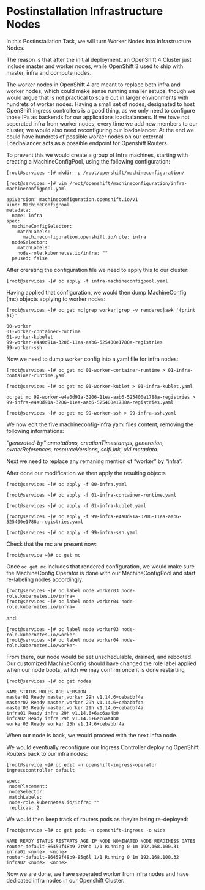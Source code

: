 # Postinstallation Infrastructure Nodes

In this Postinstallation Task, we will turn Worker Nodes into Infrastructure Nodes.

The reason is that after the initial deployment,  an OpenShift 4 Cluster just include master and worker nodes, while OpenShift 3 used to ship with master, infra and compute nodes.

The worker nodes in OpenShift 4 are meant to replace both infra and worker nodes, which could make sense running smaller setups, though we would argue that is not practical to scale out in larger environments with hundrets of worker nodes. Having a small set of nodes, designated to host OpenShift ingress controllers is a good thing, as we only need to configure those IPs as backends for our applications loadbalancers. If we have not seperated infra from  worker nodes, every time we add new members to our cluster, we would also need reconfiguring our loadbalancer. At the end we could have hundrets of possible worker nodes on our external Loadbalancer acts as a possible endpoint for Openshift Routers.

To prevent this we would create a group of Infra machines, starting with creating a MachineConfigPool, using the following configuration:

```
[root@services ~]# mkdir -p /root/openshift/machineconfiguration/
```

```
[root@services ~]# vim /root/openshift/machineconfiguration/infra-machineconfigpool.yaml
```

```
apiVersion: machineconfiguration.openshift.io/v1
kind: MachineConfigPool
metadata:
  name: infra
spec:
  machineConfigSelector:
    matchLabels:
      machineconfiguration.openshift.io/role: infra
  nodeSelector:
    matchLabels:
    node-role.kubernetes.io/infra: ""
  paused: false
```

After crerating the configuration file we need to apply this to our cluster:

```
[root@services ~]# oc apply -f infra-machineconfigpool.yaml
```

Having applied that configuration, we would then dump MachineConfig (mc) objects applying to worker nodes:

```
[root@services ~]# oc get mc|grep worker|grep -v rendered|awk '{print $1}'
```

```
00-worker
01-worker-container-runtime
01-worker-kubelet
99-worker-e4a0d91a-3206-11ea-aab6-525400e1788a-registries
99-worker-ssh
```

Now we need to dump worker config into a yaml file for infra nodes:

```
[root@services ~]# oc get mc 01-worker-container-runtime > 01-infra-container-runtime.yaml
```

```
[root@services ~]# oc get mc 01-worker-kublet > 01-infra-kublet.yaml
```

```
oc get mc 99-worker-e4a0d91a-3206-11ea-aab6-525400e1788a-registries > 99-infra-e4a0d91a-3206-11ea-aab6-525400e1788a-registries.yaml
```

```
[root@services ~]# oc get mc 99-worker-ssh > 99-infra-ssh.yaml
```

We now edit the five machineconfig-infra yaml files content, removing the following informations:

*“generated-by” annotations,
creationTimestamps,
generation,
ownerReferences,
resourceVersions,
selfLink,
uid metadata.*

Next we need to replace any remaning mention of “worker” by “infra”. 

After done our modification we then apply the resulting objects

```
[root@services ~]# oc apply -f 00-infra.yaml
```

```
[root@services ~]# oc apply -f 01-infra-container-runtime.yaml
```

```
[root@services ~]# oc apply -f 01-infra-kublet.yaml
```

```
[root@services ~]# oc apply -f 99-infra-e4a0d91a-3206-11ea-aab6-525400e1788a-registries.yaml
```

```
[root@services ~]# oc apply -f 99-infra-ssh.yaml
```

Check that the mc are present now:

```
[root@service ~}# oc get mc
```

Once `oc get mc` includes that rendered configuration, we would make sure the MachineConfig Operator is done with our MachineConfigPool and start re-labeling nodes accordingly:

```
[root@services ~]# oc label node worker03 node-role.kubernetes.io/infra=
[root@services ~]# oc label node worker04 node-role.kubernetes.io/infra=

```

and:

```
[root@services ~]# oc label node worker03 node-role.kubernetes.io/worker-
[root@services ~]# oc label node worker04 node-role.kubernetes.io/worker-
```

From there, our node would be set unschedulable, drained, and rebooted. Our customized MachineConfig should have changed the role label applied when our node boots, which we may confirm once it is done restarting

```
[root@services ~]# oc get nodes
```

```
NAME STATUS ROLES AGE VERSION
master01 Ready master,worker 29h v1.14.6+cebabbf4a
master02 Ready master,worker 29h v1.14.6+cebabbf4a
master03 Ready master,worker 29h v1.14.6+cebabbf4a
infra01 Ready infra 29h v1.14.6+6ac6aa4b0
infra02 Ready infra 29h v1.14.6+6ac6aa4b0
worker03 Ready worker 25h v1.14.6+cebabbf4a
```

When our node is back, we would proceed with the next infra node.

We would eventually reconfigure our Ingress Controller deploying OpenShift Routers back to our infra nodes:

```
[root@service ~]# oc edit -n openshift-ingress-operator ingresscontroller default
```

```
spec:
 nodePlacement:
 nodeSelector:
 matchLabels:
 node-role.kubernetes.io/infra: ""
 replicas: 2
```

We would then keep track of routers pods as they’re being re-deployed:

```
[root@service ~]# oc get pods -n openshift-ingress -o wide
```

```
NAME READY STATUS RESTARTS AGE IP NODE NOMINATED NODE READINESS GATES
router-default-86459f48b9-7t9nb 1/1 Running 0 1m 192.168.100.31 infra01 <none>  <none>
router-default-86459f48b9-85q6l 1/1 Running 0 1m 192.168.100.32 infra02 <none>  <none>
```

Now we are done, we have seperated worker from infra nodes and have dedicated infra nodes in our Openshift Cluster.
